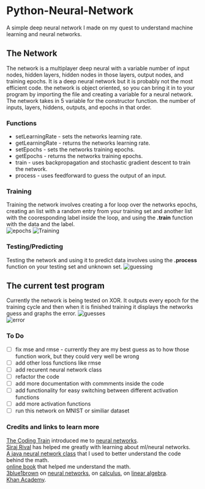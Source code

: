 # Python-Neural-Network
A simple deep neural network I made on my quest to understand machine learning and neural networks.

## The Network
The network is a multiplayer deep neural with a variable number of input nodes, hidden layers, hidden nodes in those layers, output nodes, and training epochs. It is a deep neural network but it is probably not the most efficient code.
the network is object oriented, so you can bring it in to your program by importing the file and creating a variable for a neural network. The network takes in 5 variable for the constructor function. the number of inputs, layers, hiddens, outputs, and epochs in that order.
### Functions
* setLearningRate - sets the networks learning rate.
* getLearningRate - returns the networks learning rate.
* setEpochs - sets the networks training epochs.
* getEpochs - returns the networks training epochs.
* train - uses backpropagation and stochastic gradient descent to train the network.
* process - uses feedforward to guess the output of an input.
### Training
Training the network involves creating a for loop over the networks epochs, creating an list with a random entry from your training set and another list with the cooresponding label inside the loop, and using the **.train** function with the data and the label.  
![epochs](https://i.imgur.com/9JVRjhB.png)
![Training](https://i.imgur.com/DQp5Y3t.png)
### Testing/Predicting
Testing the network and using it to predict data involves using the **.process** function on your testing set and unknown set.
![guessing](https://i.imgur.com/iPCENrD.png)
## The current test program
Currently the network is being tested on XOR. It outputs every epoch for the training cycle and then when it is finished training it displays the networks guess and graphs the error.
![guesses](https://i.imgur.com/4mbQmLi.png)   
![error](https://i.imgur.com/LFpAf3Q.png)
### To Do
- [ ] fix mse and rmse - currently they are my best guess as to how those function work, but they could very well be wrong
- [ ] add other loss functions like rmse
- [ ] add recurent neural network class
- [ ] refactor the code
- [ ] add more documentation with commments inside the code
- [ ] add functionality for easy switching between different activation functions
- [ ] add more activation functions
- [ ] run this network on MNIST or similiar dataset

### Credits and links to learn more
[The Coding Train](https://www.youtube.com/user/shiffman) introduced me to [neural networks](https://www.youtube.com/playlist?list=PLRqwX-V7Uu6Y7MdSCaIfsxc561QI0U0Tb).  
[Siraj Rival](https://www.youtube.com/channel/UCWN3xxRkmTPmbKwht9FuE5A) has helped me greatly with learning about ml/neural networks.  
[A java neural network class](https://github.com/Fir3will/Java-Neural-Network) that I used to better understand the code behind the math.  
[online book](http://neuralnetworksanddeeplearning.com/) that helped me understand the math.  
[3blue1brown](https://www.youtube.com/channel/UCYO_jab_esuFRV4b17AJtAw) on [neural networks](https://www.youtube.com/playlist?list=PLZHQObOWTQDNU6R1_67000Dx_ZCJB-3pi), on [calculus](https://www.youtube.com/playlist?list=PLZHQObOWTQDMsr9K-rj53DwVRMYO3t5Yr), on [linear algebra](https://www.youtube.com/playlist?list=PLZHQObOWTQDPD3MizzM2xVFitgF8hE_ab).  
[Khan Academy](https://www.khanacademy.org/).
